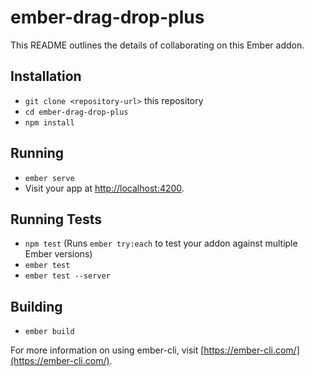 # ember-drag-drop-plus

This README outlines the details of collaborating on this Ember addon.

## Installation

* `git clone <repository-url>` this repository
* `cd ember-drag-drop-plus`
* `npm install`

## Running

* `ember serve`
* Visit your app at [http://localhost:4200](http://localhost:4200).

## Running Tests

* `npm test` (Runs `ember try:each` to test your addon against multiple Ember versions)
* `ember test`
* `ember test --server`

## Building

* `ember build`

For more information on using ember-cli, visit [https://ember-cli.com/](https://ember-cli.com/).
